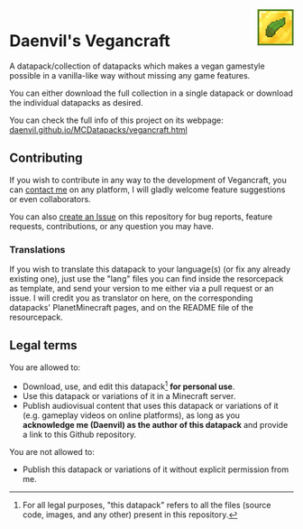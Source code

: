 <img src="datapack/pack.png" alt="logo" align="right" width=64 height=auto/>

# Daenvil's Vegancraft
A datapack/collection of datapacks which makes a vegan gamestyle possible in a vanilla-like way without missing any game features.

You can either download the full collection in a single datapack or download the individual datapacks as desired.

You can check the full info of this project on its webpage: [daenvil.github.io/MCDatapacks/vegancraft.html](http://daenvil.github.io/MCDatapacks/vegancraft.html)

## Contributing

If you wish to contribute in any way to the development of Vegancraft, you can [contact me](http://daenvil.github.io/MCDatapacks/contact.html) on any platform, I will gladly welcome feature suggestions or even collaborators.

You can also [create an Issue](https://github.com/daenvil/vegancraft/issues/new/choose) on this repository for bug reports, feature requests, contributions, or any question you may have.

### Translations

If you wish to translate this datapack to your language(s) (or fix any already existing one), just use the "lang" files you can find inside the resorcepack as template, and send your version to me either via a pull request or an issue. I will credit you as translator on here, on the corresponding datapacks' PlanetMinecraft pages, and on the README file of the resourcepack.

## Legal terms

You are allowed to:

- Download, use, and edit this datapack[^1] **for personal use**.
- Use this datapack or variations of it in a Minecraft server.
- Publish audiovisual content that uses this datapack or variations of it (e.g. gameplay videos on online platforms), as long as you **acknowledge me (Daenvil) as the author of this datapack** and provide a link to this Github repository.

You are not allowed to:

- Publish this datapack or variations of it without explicit permission from me.

[^1]: For all legal purposes, "this datapack" refers to all the files (source code, images, and any other) present in this repository.